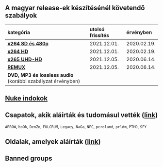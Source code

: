 ## A magyar release-ek készítésénél követendő szabályok
| kategória                                                     | utolsó frissítés | érvényben         |
| :-                                                            | :-               | :-                |
| [**x264 SD és 480p**](series-and-movies-x264-sd-and-480p.md)  | 2021.12.01.      | 2020.02.19.       |
| [**x264 HD**](series-and-movies-x264-hd.md)                   | 2021.12.01.      | 2020.02.19.       |
| [**x265 UHD-HD**](series-and-movies-x265-hd-uhd.md)           | 2021.12.05.      | 2020.06.14.       |
| [**REMUX**](series-and-movies-remux.md)                       | 2021.12.05.      | 2020.06.14.       |
| **DVD, MP3 és lossless audio** (korábbi szabályzat érvényben) |                  |                   |

## [**Nuke indokok**](nuke-reasons.md)

## Csapatok, akik aláírták és tudomásul vették ([link](https://github.com/encoding-hun/rules-and-standards/issues/14))
`ARROW`, `boOk`, `DenZo`, `FULCRUM`, `Legacy`, `NaGa`, `NFC`, `pcroland`, `prldm`, `PTHD`, `SFY`

## Oldalak, amelyek aláírták ([link](https://github.com/encoding-hun/rules-and-standards/issues/18))

## Banned groups
